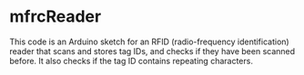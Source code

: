 # mfrcReader
This code is an Arduino sketch for an RFID (radio-frequency identification) reader that scans and stores tag IDs, and checks if they have been scanned before. It also checks if the tag ID contains repeating characters.
